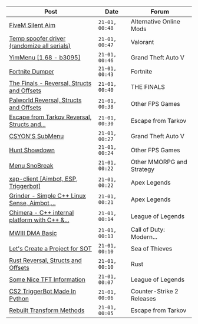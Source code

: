 |Post|Date|Forum|
|----|----|-----|
|[FiveM Silent Aim](https://www.unknowncheats.me/forum/alternative-online-mods/619950-fivem-silent-aim.html)|`21-01, 00:48`|Alternative Online Mods|
|[Temp spoofer driver (randomize all serials)](https://www.unknowncheats.me/forum/valorant/594353-temp-spoofer-driver-randomize-serials.html)|`21-01, 00:47`|Valorant|
|[YimMenu \[1.68 - b3095\]](https://www.unknowncheats.me/forum/grand-theft-auto-v/476972-yimmenu-1-68-b3095.html)|`21-01, 00:46`|Grand Theft Auto V|
|[Fortnite Dumper](https://www.unknowncheats.me/forum/fortnite/618744-fortnite-dumper.html)|`21-01, 00:43`|Fortnite|
|[The Finals - Reversal, Structs and Offsets](https://www.unknowncheats.me/forum/the-finals/516372-finals-reversal-structs-offsets.html)|`21-01, 00:40`|THE FINALS|
|[Palworld Reversal, Structs and Offsets](https://www.unknowncheats.me/forum/other-fps-games/620076-palworld-reversal-structs-offsets.html)|`21-01, 00:38`|Other FPS Games|
|[Escape from Tarkov Reversal, Structs and...](https://www.unknowncheats.me/forum/escape-from-tarkov/226519-escape-tarkov-reversal-structs-offsets.html)|`21-01, 00:30`|Escape from Tarkov|
|[CSYON'S SubMenu](https://www.unknowncheats.me/forum/grand-theft-auto-v/566819-csyons-submenu.html)|`21-01, 00:27`|Grand Theft Auto V|
|[Hunt Showdown](https://www.unknowncheats.me/forum/other-fps-games/350352-hunt-showdown.html)|`21-01, 00:24`|Other FPS Games|
|[Menu SnoBreak](https://www.unknowncheats.me/forum/other-mmorpg-and-strategy/620147-menu-snobreak.html)|`21-01, 00:22`|Other MMORPG and Strategy|
|[xap-client \[Aimbot, ESP, Triggerbot\]](https://www.unknowncheats.me/forum/apex-legends/606842-xap-client-aimbot-esp-triggerbot.html)|`21-01, 00:22`|Apex Legends|
|[Grinder - Simple C++ Linux Sense, Aimbot,...](https://www.unknowncheats.me/forum/apex-legends/605888-grinder-simple-linux-sense-aimbot-triggerbot.html)|`21-01, 00:21`|Apex Legends|
|[Chimera - C++ internal platform with C++ &...](https://www.unknowncheats.me/forum/league-of-legends/620111-chimera-internal-platform-lua-sdk.html)|`21-01, 00:14`|League of Legends|
|[MWIII DMA Basic](https://www.unknowncheats.me/forum/call-of-duty-modern-warfare-iii/619202-mwiii-dma-basic.html)|`21-01, 00:13`|Call of Duty: Modern...|
|[Let's Create a Project for SOT](https://www.unknowncheats.me/forum/sea-of-thieves/620008-create-project-sot.html)|`21-01, 00:10`|Sea of Thieves|
|[Rust Reversal, Structs and Offsets](https://www.unknowncheats.me/forum/rust/164256-rust-reversal-structs-offsets.html)|`21-01, 00:10`|Rust|
|[Some Nice TFT Information](https://www.unknowncheats.me/forum/league-of-legends/620172-nice-tft-information.html)|`21-01, 00:07`|League of Legends|
|[CS2 TriggerBot Made In Python](https://www.unknowncheats.me/forum/counter-strike-2-releases/608773-cs2-triggerbot-python.html)|`21-01, 00:06`|Counter-Strike 2 Releases|
|[Rebuilt Transform Methods](https://www.unknowncheats.me/forum/escape-from-tarkov/618045-rebuilt-transform-methods.html)|`21-01, 00:05`|Escape from Tarkov|
